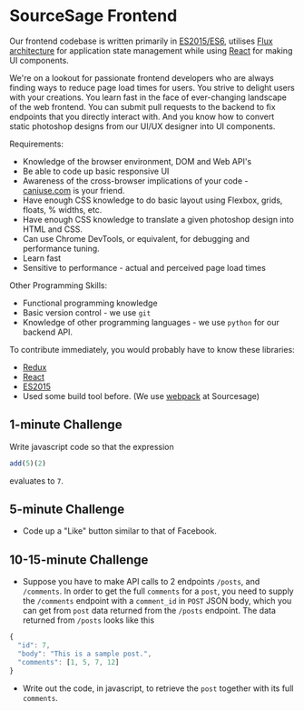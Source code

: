 # SourceSage Frontend
Our frontend codebase is written primarily in [ES2015/ES6](https://babeljs.io/docs/learn-es2015/), utilises [Flux architecture](https://facebook.github.io/flux/docs/overview.html) for application state management while using [React](https://facebook.github.io/react/) for making UI components.

We're on a lookout for passionate frontend developers who are always finding ways to reduce page load times for users. You strive to delight users with your creations. You learn fast in the face of ever-changing landscape of the web frontend. You can submit pull requests to the backend to fix endpoints that you directly interact with. And you know how to convert static photoshop designs from our UI/UX designer into UI components.

Requirements:
* Knowledge of the browser environment, DOM and Web API's
* Be able to code up basic responsive UI
* Awareness of the cross-browser implications of your code - [caniuse.com](http://caniuse.com) is your friend.
* Have enough CSS knowledge to do basic layout using Flexbox, grids, floats, % widths, etc.
* Have enough CSS knowledge to translate a given photoshop design into HTML and CSS.
* Can use Chrome DevTools, or equivalent, for debugging and performance tuning.
* Learn fast
* Sensitive to performance - actual and perceived page load times

Other Programming Skills:
* Functional programming knowledge
* Basic version control - we use `git`
* Knowledge of other programming languages - we use `python` for our backend API.

To contribute immediately, you would probably have to know these libraries:
* [Redux](https://github.com/rackt/redux)
* [React](https://facebook.github.io/react/)
* [ES2015](https://babeljs.io/docs/learn-es2015/)
* Used some build tool before. (We use [webpack](https://webpack.github.io/) at Sourcesage)

## 1-minute Challenge
Write javascript code so that the expression
```javascript
add(5)(2)
```
evaluates to `7`.

## 5-minute Challenge
* Code up a "Like" button similar to that of Facebook.

## 10-15-minute Challenge
* Suppose you have to make API calls to 2 endpoints `/posts`, and `/comments`. In order to get the full `comments` for a `post`, you need to supply the `/comments` endpoint with a `comment_id` in `POST` JSON body, which you can get from `post` data returned from the `/posts` endpoint. The data returned from `/posts` looks like this
```javascript
{
  "id": 7,
  "body": "This is a sample post.",
  "comments": [1, 5, 7, 12]
}
```
  * Write out the code, in javascript, to retrieve the `post` together with its full `comments`.
